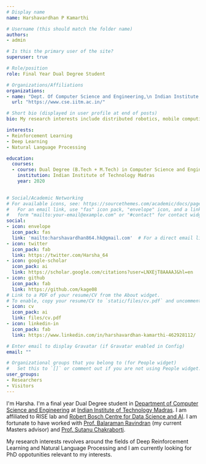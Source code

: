 ```yaml
---
# Display name
name: Harshavardhan P Kamarthi

# Username (this should match the folder name)
authors:
- admin

# Is this the primary user of the site?
superuser: true

# Role/position
role: Final Year Dual Degree Student

# Organizations/Affiliations
organizations:
- name: "Dept. Of Computer Science and Engineering,\n Indian Institute of Technology Madras"
  url: "https://www.cse.iitm.ac.in/"

# Short bio (displayed in user profile at end of posts)
bio: My research interests include distributed robotics, mobile computing and programmable matter.

interests:
- Reinforcement Learning
- Deep Learning
- Natural Language Processing

education:
  courses:
  - course: Dual Degree (B.Tech + M.Tech) in Computer Science and Engineering
    institution: Indian Institute of Technology Madras
    year: 2020
  

# Social/Academic Networking
# For available icons, see: https://sourcethemes.com/academic/docs/page-builder/#icons
#   For an email link, use "fas" icon pack, "envelope" icon, and a link in the
#   form "mailto:your-email@example.com" or "#contact" for contact widget.
social:
- icon: envelope
  icon_pack: fas
  link: 'mailto:harshavardhan864.hk@gmail.com'  # For a direct email link, use "mailto:test@example.org".
- icon: twitter
  icon_pack: fab
  link: https://twitter.com/Harsha_64
- icon: google-scholar
  icon_pack: ai
  link: https://scholar.google.com/citations?user=LNXEjT8AAAAJ&hl=en
- icon: github
  icon_pack: fab
  link: https://github.com/kage08
# Link to a PDF of your resume/CV from the About widget.
# To enable, copy your resume/CV to `static/files/cv.pdf` and uncomment the lines below.
- icon: cv
  icon_pack: ai
  link: files/cv.pdf
- icon: linkedin-in
  icon_pack: fab
  link: https://www.linkedin.com/in/harshavardhan-kamarthi-462928112/

# Enter email to display Gravatar (if Gravatar enabled in Config)
email: ""

# Organizational groups that you belong to (for People widget)
#   Set this to `[]` or comment out if you are not using People widget.
user_groups:
- Researchers
- Visitors
---
```


I'm Harsha. I'm a final year Dual Degree student in [Department of Computer Science and Engineering](https://cse.iitm.ac.in) at [Indian Institute of Technology Madras](https://iitm.ac.in). I am affiliated to RISE lab and [Robert Bosch Centre for Data Science and AI](https://rbc-dsai.iitm.ac.in/). I am fortunate to have worked with [Prof. Balaraman Ravindran](https://www.cse.iitm.ac.in/~ravi/) (my current Masters advisor) and [Prof. Sutanu Chakraborti](https://www.cse.iitm.ac.in/~sutanuc/).

My research interests revolves around the fields of Deep Reinforcement Learning and Natural Language Processing and I am currently looking for PhD oppotunities relevant to my interests.
